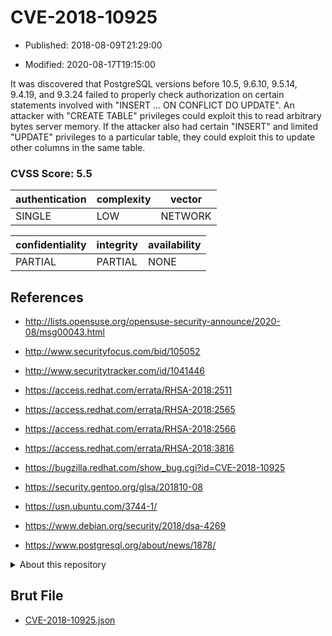 # CVE-2018-10925

- Published: 2018-08-09T21:29:00

- Modified: 2020-08-17T19:15:00

It was discovered that PostgreSQL versions before 10.5, 9.6.10, 9.5.14, 9.4.19, and 9.3.24 failed to properly check authorization on certain statements involved with "INSERT ... ON CONFLICT DO UPDATE". An attacker with "CREATE TABLE" privileges could exploit this to read arbitrary bytes server memory. If the attacker also had certain "INSERT" and limited "UPDATE" privileges to a particular table, they could exploit this to update other columns in the same table.

### CVSS Score: **5.5**

| authentication | complexity | vector |
| --- | --- | --- |
| SINGLE | LOW | NETWORK |

| confidentiality | integrity | availability |
| --- | --- | --- |
| PARTIAL | PARTIAL | NONE |

## References

* http://lists.opensuse.org/opensuse-security-announce/2020-08/msg00043.html

* http://www.securityfocus.com/bid/105052

* http://www.securitytracker.com/id/1041446

* https://access.redhat.com/errata/RHSA-2018:2511

* https://access.redhat.com/errata/RHSA-2018:2565

* https://access.redhat.com/errata/RHSA-2018:2566

* https://access.redhat.com/errata/RHSA-2018:3816

* https://bugzilla.redhat.com/show_bug.cgi?id=CVE-2018-10925

* https://security.gentoo.org/glsa/201810-08

* https://usn.ubuntu.com/3744-1/

* https://www.debian.org/security/2018/dsa-4269

* https://www.postgresql.org/about/news/1878/

<details>
<summary>About this repository</summary> 

  This repository is part of the project [Live Hack CVE](https://github.com/Live-Hack-CVE). Main website can be found [www.live-hack.org](https://www.live-hack.org) 
  
  Made by [Sn0wAlice](https://github.com/Sn0wAlice) for the people that care about security and need to have a feed of the latest CVEs. Hope you enjoy it, don't forget to star the repo and follow me on [Twitter](https://twitter.com/Sn0wAlice) and [Github](https://github.com/Sn0wAlice). And that is my [personnal website](https://www.alice-snow.me/)

  - [Home Page](https://github.com/Live-Hack-CVE)
  - [Framework](https://github.com/Live-Hack-CVE/cve-framework)
  - [CVE database](https://github.com/Live-Hack-CVE/full_database)
  - [Changelog](https://github.com/Live-Hack-CVE/Changelog)
</details>

## Brut File

* [CVE-2018-10925.json](https://raw.githubusercontent.com/Live-Hack-CVE/full_database/main/cves/2018/CVE-2018-10925.json)

